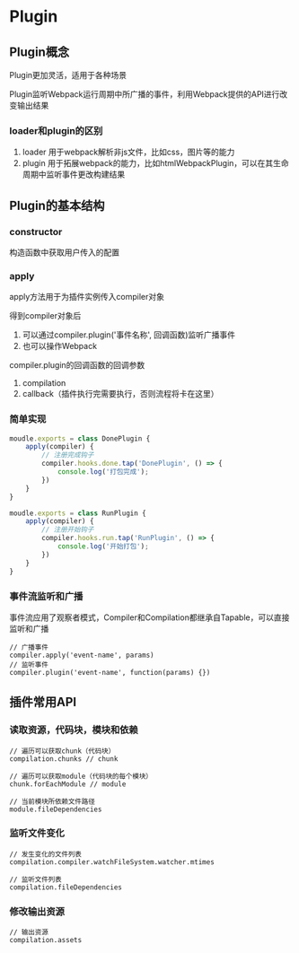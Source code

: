 # Plugin

## Plugin概念

Plugin更加灵活，适用于各种场景

Plugin监听Webpack运行周期中所广播的事件，利用Webpack提供的API进行改变输出结果

### loader和plugin的区别

1. loader 用于webpack解析非js文件，比如css，图片等的能力
2. plugin 用于拓展webpack的能力，比如htmlWebpackPlugin，可以在其生命周期中监听事件更改构建结果

## Plugin的基本结构

### constructor

构造函数中获取用户传入的配置

### apply

apply方法用于为插件实例传入compiler对象

得到compiler对象后
1. 可以通过compiler.plugin('事件名称', 回调函数)监听广播事件
2. 也可以操作Webpack

compiler.plugin的回调函数的回调参数
1. compilation
2. callback（插件执行完需要执行，否则流程将卡在这里）

### 简单实现

```js
moudle.exports = class DonePlugin {
    apply(compiler) {
        // 注册完成钩子
        compiler.hooks.done.tap('DonePlugin', () => {
            console.log('打包完成');
        })
    }
}

moudle.exports = class RunPlugin {
    apply(compiler) {
        // 注册开始钩子
        compiler.hooks.run.tap('RunPlugin', () => {
            console.log('开始打包');
        })
    }
}
```

### 事件流监听和广播

事件流应用了观察者模式，Compiler和Compilation都继承自Tapable，可以直接监听和广播

```JS
// 广播事件
compiler.apply('event-name', params)
// 监听事件
compiler.plugin('event-name', function(params) {})
```

## 插件常用API

### 读取资源，代码块，模块和依赖

```JS
// 遍历可以获取chunk（代码块）
compilation.chunks // chunk

// 遍历可以获取module（代码块的每个模块）
chunk.forEachModule // module

// 当前模块所依赖文件路径
module.fileDependencies
```

### 监听文件变化

```JS
// 发生变化的文件列表
compilation.compiler.watchFileSystem.watcher.mtimes

// 监听文件列表
compilation.fileDependencies
```

### 修改输出资源

```JS
// 输出资源
compilation.assets
```
